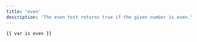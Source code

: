 ```yaml
---
title: 'even'
description: 'The even test returns true if the given number is even.'
---
```


```canvas {% process=false>
{{ var is even }}
```
